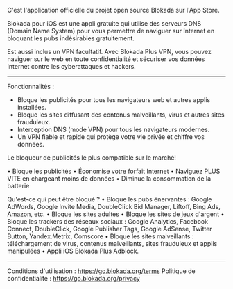 C'est l'application officielle du projet open source Blokada sur l'App Store.

Blokada pour iOS est une appli gratuite qui utilise des serveurs DNS (Domain Name System) pour vous permettre de naviguer sur Internet en bloquant les pubs indésirables gratuitement.

Est aussi inclus un VPN facultatif. Avec Blokada Plus VPN, vous pouvez naviguer sur le web en toute confidentialité et sécuriser vos données Internet contre les cyberattaques et hackers.

----

Fonctionnalités :

- Bloque les publicités pour tous les navigateurs web et autres applis installées.
- Bloque les sites diffusant des contenus malveillants, virus et autres sites frauduleux.
- Interception DNS (mode VPN) pour tous les navigateurs modernes.
- Un VPN fiable et rapide qui protège votre vie privée et chiffre vos données.

Le bloqueur de publicités le plus compatible sur le marché!

• Bloque les publicités • Économise votre forfait Internet • Naviguez PLUS VITE en chargeant moins de données • Diminue la consommation de la batterie

Qu'est-ce qui peut être bloqué ? • Bloque les pubs énervantes : Google AdWords, Google Invite Media, DoubleClick Bid Manager, Liftoff, Bing Ads, Amazon, etc. • Bloque les sites adultes • Bloque les sites de jeux d'argent • Bloque les trackers des réseaux sociaux : Google Analytics, Facebook Connect, DoubleClick, Google Publisher Tags, Google AdSense, Twitter Button, Yandex.Metrix, Comscore • Bloque les sites malveillants : téléchargement de virus, contenus malveillants, sites frauduleux et applis manipulées • Appli iOS Blokada Plus Adblock.

----

Conditions d'utilisation : https://go.blokada.org/terms Politique de confidentialité : https://go.blokada.org/privacy
